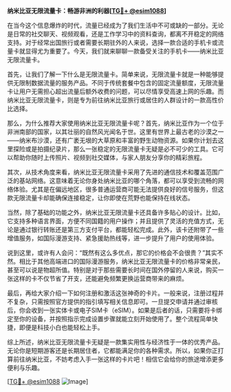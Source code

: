 **纳米比亚无限流量卡：畅游非洲的利器[[TG💪+ @esim1088](https://t.me/s/esim1088)]**

在当今这个信息爆炸的时代，流量已经成为了我们生活中不可或缺的一部分。无论是日常的社交聊天、视频观看，还是工作学习中的资料查询，都离不开稳定的网络支持。对于经常出国旅行或者需要长期驻外的人来说，选择一款合适的手机卡或流量卡就显得尤为重要了。今天，我们就来聊聊一款备受关注的手机卡——纳米比亚无限流量卡。

首先，让我们了解一下什么是无限流量卡。简单来说，无限流量卡就是一种能够提供无限制数据流量的服务产品。不同于传统套餐中包含的固定流量额度，无限流量卡让用户无需担心超出流量后额外收费的问题，可以尽情享受高速上网的乐趣。而纳米比亚无限流量卡，则是专为前往纳米比亚旅行或居住的人群设计的一款高性价比选择。

那么，为什么推荐大家使用纳米比亚无限流量卡呢？首先，纳米比亚作为一个位于非洲南部的国家，以其壮丽的自然风光闻名于世。这里有世界上最古老的沙漠之一——纳米布沙漠，还有广袤无垠的大草原和丰富的野生动物资源。如果你计划去这里探险或是拍摄纪录片，那么一张稳定的无限流量卡无疑是必不可少的工具。它可以帮助你随时上传照片、视频到社交媒体，与家人朋友分享你的精彩旅程。

其次，从技术角度来看，纳米比亚无限流量卡采用了先进的通信技术和覆盖范围广泛的基站网络。这意味着无论你身处纳米比亚的哪个角落，都可以享受到流畅的网络体验。尤其是在偏远地区，很多普通运营商可能无法提供良好的信号服务，但这款无限流量卡却能确保连接稳定，让你即使在荒野也能保持在线状态。

当然，除了基础的功能之外，纳米比亚无限流量卡还具备许多贴心的设计。比如，它支持多种语言界面，方便不同国籍的用户操作；并且提供了灵活的充值方式，无论是通过银行转账还是第三方支付平台，都能轻松完成。此外，该卡还附带了一些增值服务，如国际漫游支持、紧急援助热线等，进一步提升了用户的使用体验。

说到这里，或许有人会问：“既然有这么多优点，那它的价格会不会很贵？”其实不然。相比于其他高端进口的国际漫游服务，纳米比亚无限流量卡的价格非常亲民，甚至可以说是物超所值。特别是对于那些需要长时间在国外停留的人来说，购买一张这样的卡不仅节省了开支，还能避免频繁更换运营商带来的麻烦。

最后，再给大家介绍一下如何注册和激活这张神奇的卡片。一般来说，注册过程并不复杂，只需按照官方提供的指引填写相关信息即可。一旦提交申请并通过审核后，你会收到一张实体卡或电子SIM卡（eSIM）。如果是后者的话，只需要将卡绑定至你的设备，并按照指示完成设置步骤就能立刻开始使用了。整个流程简单快捷，即便是科技小白也能轻松上手。

综上所述，纳米比亚无限流量卡无疑是一款集实用性与经济性于一体的优秀产品。无论你是短期游客还是长期居住者，它都能满足你的各种需求。所以，如果你正打算前往纳米比亚，不妨考虑入手一张这样的卡片吧！相信它会给你的旅途增添更多便利与乐趣。

[[TG💪+ @esim1088](https://t.me/s/esim1088) ![Image](https://i.postimg.cc/4NQfJmqS/Snipaste-2025-05-13-00-14-12.png)]